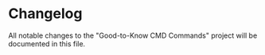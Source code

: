 # Changelog

All notable changes to the "Good-to-Know CMD Commands" project will be documented in this file.

